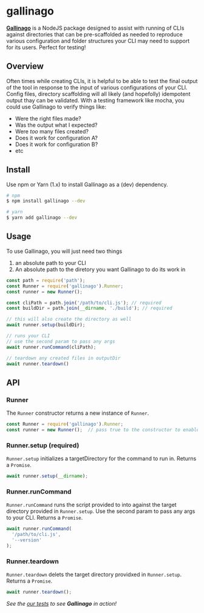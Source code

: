 # gallinago

[**Gallinago**](https://en.wikipedia.org/wiki/Snipe) is a NodeJS package designed to assist with running of CLIs against directories that can be pre-scaffolded as needed to reproduce various configuration and folder structures your CLI may need to support for its users.  Perfect for testing!


## Overview 
Often times while creating CLIs, it is helpful to be able to test the final output of the tool in response to the input of various configurations of your CLI.  Config files, directory scaffolding will all likely (and hopefolly)  idempotent output thay can be validated.  With a testing framework like mocha, you could use Gallinago to verify things like:
- Were the right files made?
- Was the output what I expected?
- Were _too_ many files created?
- Does it work for configuration A?
- Does it work for configuration B?
- etc


## Install
Use npm or Yarn (1.x) to install Gallinago as a (dev) dependency.
```sh
# npm
$ npm install gallinago --dev

# yarn
$ yarn add gallinago --dev
```


## Usage
To use Gallinago, you will just need two things
1. an absolute path to your CLI
1. An absolute path to the diretory you want Gallinago to do its work in

```js
const path = require('path');
const Runner = require('gallinago').Runner;
const runner = new Runner();

const cliPath = path.join('/path/to/cli.js'); // required
const buildDir = path.join(__dirname, './build'); // required

// this will also create the directory as well 
await runner.setup(buildDir);

// runs your CLI
// use the second param to pass any args
await runner.runCommand(cliPath);

// teardown any created files in outputDir
await runner.teardown()
```

## API

### Runner
The `Runner` constructor returns a new instance of `Runner`.

```js
const Runner = require('gallinago').Runner;
const runner = new Runner();  // pass true to the constructor to enable stdout
```

### Runner.setup (required)
`Runner.setup` initializes a targetDirectory for the command to run in.  Returns a `Promise`.

```js
await runner.setup(__dirname);
```

### Runner.runCommand
`Runner.runCommand` runs the script provided to into against the target directory provided in `Runner.setup`.  Use the second param to pass any args to your CLI.  Returns a `Promise`.

```js
await runner.runCommand(
  '/path/to/cli.js',
  '--version'
);
```

### Runner.teardown
`Runner.teardown` delets the target directory providxed in `Runner.setup`.  Returns a `Promise`.

```js
await runner.teardown();
```


_See the [our tests](https://github.com/thescientist13/gallinago/blob/enhancement/issue-1-basic-features/test/cases/runner-cli/runner.cli.spec.js) to see **Gallinago** in action!_